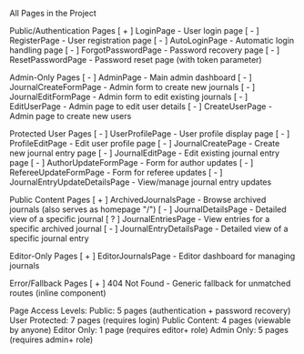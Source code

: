 All Pages in the Project

Public/Authentication Pages
[ + ] LoginPage - User login page
[ - ] RegisterPage - User registration page
[ - ] AutoLoginPage - Automatic login handling page
[ - ] ForgotPasswordPage - Password recovery page
[ - ] ResetPasswordPage - Password reset page (with token parameter)

Admin-Only Pages
[ - ] AdminPage - Main admin dashboard
[ - ] JournalCreateFormPage - Admin form to create new journals
[ - ] JournalEditFormPage - Admin form to edit existing journals
[ - ] EditUserPage - Admin page to edit user details
[ - ] CreateUserPage - Admin page to create new users

Protected User Pages
[ - ] UserProfilePage - User profile display page
[ - ] ProfileEditPage - Edit user profile page
[ - ] JournalCreatePage - Create new journal entry page
[ - ] JournalEditPage - Edit existing journal entry page
[ - ] AuthorUpdateFormPage - Form for author updates
[ - ] RefereeUpdateFormPage - Form for referee updates
[ - ] JournalEntryUpdateDetailsPage - View/manage journal entry updates

Public Content Pages
[ + ] ArchivedJournalsPage - Browse archived journals (also serves as homepage "/")
[ - ] JournalDetailsPage - Detailed view of a specific journal
[ ? ] JournalEntriesPage - View entries for a specific archived journal
[ - ] JournalEntryDetailsPage - Detailed view of a specific journal entry

Editor-Only Pages
[ + ] EditorJournalsPage - Editor dashboard for managing journals

Error/Fallback Pages
[ + ] 404 Not Found - Generic fallback for unmatched routes (inline component)

Page Access Levels:
Public: 5 pages (authentication + password recovery)
User Protected: 7 pages (requires login)
Public Content: 4 pages (viewable by anyone)
Editor Only: 1 page (requires editor+ role)
Admin Only: 5 pages (requires admin+ role)